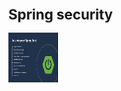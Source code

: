 <h1>Spring security</h1>
<img src="/img/spring.png" alt="spring boot img" width="100vw" height="100vh">